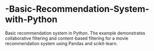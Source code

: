 # -Basic-Recommendation-System-with-Python
Basic recommendation system in Python. The example demonstrates collaborative filtering and content-based filtering for a movie recommendation system using Pandas and scikit-learn.
